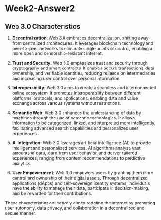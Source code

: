 # Week2-Answer2


## Web 3.0 Characteristics

1. **Decentralization**: Web 3.0 embraces decentralization, shifting away from centralized architectures. It leverages blockchain technology and peer-to-peer networks to eliminate single points of control, enabling a more open and censorship-resistant internet.

2. **Trust and Security**: Web 3.0 emphasizes trust and security through cryptography and smart contracts. It enables secure transactions, data ownership, and verifiable identities, reducing reliance on intermediaries and increasing user control over personal information.

3. **Interoperability**: Web 3.0 aims to create a seamless and interconnected online ecosystem. It promotes interoperability between different platforms, protocols, and applications, enabling data and value exchange across various systems without restrictions.

4. **Semantic Web**: Web 3.0 enhances the understanding of data by machines through the use of semantic technologies. It allows information to be categorized, linked, and interpreted more intelligently, facilitating advanced search capabilities and personalized user experiences.

5. **AI Integration**: Web 3.0 leverages artificial intelligence (AI) to provide intelligent and personalized services. AI algorithms analyze vast amounts of data, learn from user behavior, and deliver tailored experiences, ranging from content recommendations to predictive analytics.

6. **User Empowerment**: Web 3.0 empowers users by granting them more control and ownership of their digital assets. Through decentralized applications (dApps) and self-sovereign identity systems, individuals have the ability to manage their data, participate in decision-making, and be rewarded for their contributions.

These characteristics collectively aim to redefine the internet by promoting user autonomy, data privacy, and collaboration in a decentralized and secure manner.
